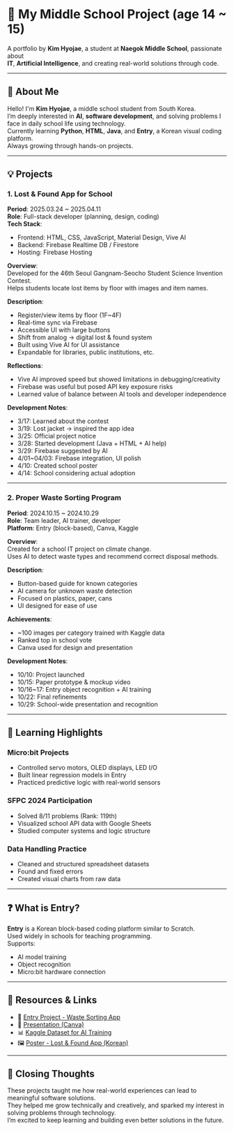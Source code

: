 # 📘 My Middle School Project (age 14 ~ 15)

A portfolio by **Kim Hyojae**, a student at **Naegok Middle School**, passionate about  
**IT**, **Artificial Intelligence**, and creating real-world solutions through code.

---

## 👋 About Me

Hello! I'm **Kim Hyojae**, a middle school student from South Korea.  
I’m deeply interested in **AI**, **software development**, and solving problems I face in daily school life using technology.  
Currently learning **Python**, **HTML**, **Java**, and **Entry**, a Korean visual coding platform.  
Always growing through hands-on projects.

---

## 💡 Projects

### 1. Lost & Found App for School

**Period**: 2025.03.24 ~ 2025.04.11  
**Role**: Full-stack developer (planning, design, coding)  
**Tech Stack**:  
- Frontend: HTML, CSS, JavaScript, Material Design, Vive AI  
- Backend: Firebase Realtime DB / Firestore  
- Hosting: Firebase Hosting

**Overview**:  
Developed for the 46th Seoul Gangnam-Seocho Student Science Invention Contest.  
Helps students locate lost items by floor with images and item names.

**Description**:  
- Register/view items by floor (1F~4F)  
- Real-time sync via Firebase  
- Accessible UI with large buttons  
- Shift from analog → digital lost & found system  
- Built using Vive AI for UI assistance  
- Expandable for libraries, public institutions, etc.

**Reflections**:  
- Vive AI improved speed but showed limitations in debugging/creativity  
- Firebase was useful but posed API key exposure risks  
- Learned value of balance between AI tools and developer independence

**Development Notes**:  
- 3/17: Learned about the contest  
- 3/19: Lost jacket → inspired the app idea  
- 3/25: Official project notice  
- 3/28: Started development (Java + HTML + AI help)  
- 3/29: Firebase suggested by AI  
- 4/01~04/03: Firebase integration, UI polish  
- 4/10: Created school poster  
- 4/14: School considering actual adoption

---

### 2. Proper Waste Sorting Program

**Period**: 2024.10.15 ~ 2024.10.29  
**Role**: Team leader, AI trainer, developer  
**Platform**: Entry (block-based), Canva, Kaggle

**Overview**:  
Created for a school IT project on climate change.  
Uses AI to detect waste types and recommend correct disposal methods.

**Description**:  
- Button-based guide for known categories  
- AI camera for unknown waste detection  
- Focused on plastics, paper, cans  
- UI designed for ease of use

**Achievements**:  
- ~100 images per category trained with Kaggle data  
- Ranked top in school vote  
- Canva used for design and presentation

**Development Notes**:  
- 10/10: Project launched  
- 10/15: Paper prototype & mockup video  
- 10/16~17: Entry object recognition + AI training  
- 10/22: Final refinements  
- 10/29: School-wide presentation and recognition

---

## 💫 Learning Highlights

### Micro:bit Projects  
- Controlled servo motors, OLED displays, LED I/O  
- Built linear regression models in Entry  
- Practiced predictive logic with real-world sensors

### SFPC 2024 Participation  
- Solved 8/11 problems (Rank: 119th)  
- Visualized school API data with Google Sheets  
- Studied computer systems and logic structure

### Data Handling Practice  
- Cleaned and structured spreadsheet datasets  
- Found and fixed errors  
- Created visual charts from raw data

---

## ❓ What is Entry?

**Entry** is a Korean block-based coding platform similar to Scratch.  
Used widely in schools for teaching programming.  
Supports:  
- AI model training  
- Object recognition  
- Micro:bit hardware connection

---

## 🎁 Resources & Links

- 🔗 [Entry Project - Waste Sorting App](https://playentry.org/project/671593d4c40ad113746d7067)  
- 🎥 [Presentation (Canva)](https://www.canva.com/design/DAGlgHBqS0U/5Zv8k1mrrHjHVt1lRMjH6w/edit)  
- 📊 [Kaggle Dataset for AI Training](https://www.kaggle.com/datasets/asdasdasasdas/garbage-classification)  
- 🖼 [Poster - Lost & Found App (Korean)](https://www.canva.com/design/DAGTPe0au8E/fj4cUME4IcYzAhzeEHhMFg/e)

---

## 🙌 Closing Thoughts

These projects taught me how real-world experiences can lead to meaningful software solutions.  
They helped me grow technically and creatively, and sparked my interest in solving problems through technology.  
I’m excited to keep learning and building even better solutions in the future.
